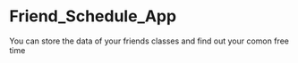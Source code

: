 # Friend_Schedule_App


You can store the data of your friends classes and find out your comon free time
